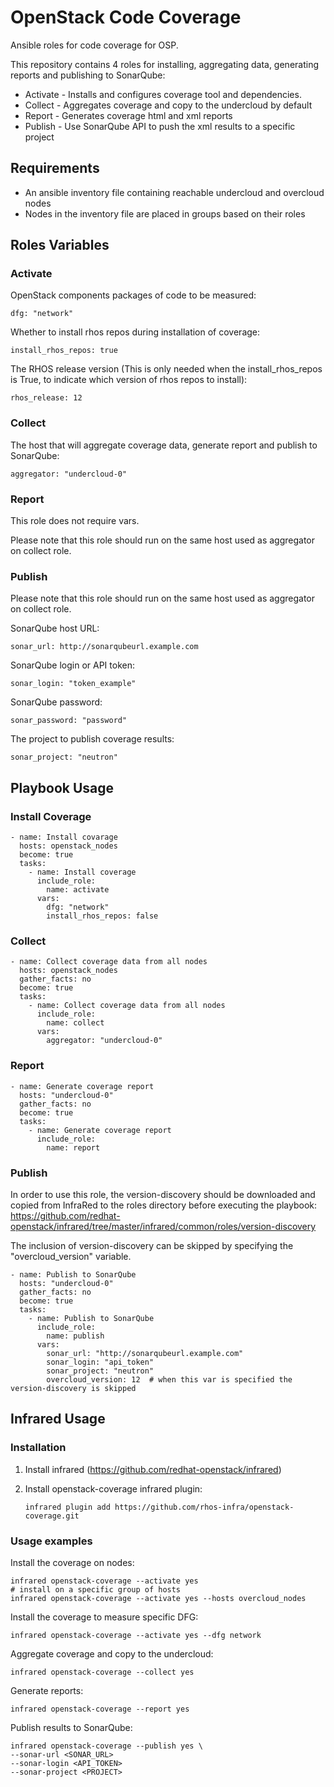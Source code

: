 # OpenStack Code Coverage

Ansible roles for code coverage for OSP.

This repository contains 4 roles for installing, aggregating data, generating reports and publishing to SonarQube:

* Activate - Installs and configures coverage tool and dependencies.
* Collect - Aggregates coverage and copy to the undercloud by default
* Report - Generates coverage html and xml reports
* Publish - Use SonarQube API to push the xml results to a specific project

## Requirements

* An ansible inventory file containing reachable undercloud and overcloud nodes
* Nodes in the inventory file are placed in groups based on their roles

## Roles Variables

### Activate

OpenStack components packages of code to be measured:

    dfg: "network"

Whether to install rhos repos during installation of coverage:

    install_rhos_repos: true

The RHOS release version (This is only needed when the install_rhos_repos is True, to indicate which version of rhos repos to install):

    rhos_release: 12

### Collect

The host that will aggregate coverage data, generate report and publish to SonarQube:

    aggregator: "undercloud-0"

### Report

This role does not require vars.

Please note that this role should run on the same host used as aggregator on collect role.

### Publish

Please note that this role should run on the same host used as aggregator on collect role.

SonarQube host URL:

    sonar_url: http://sonarqubeurl.example.com

SonarQube login or API token:

    sonar_login: "token_example"

SonarQube password:

    sonar_password: "password"

The project to publish coverage results:

    sonar_project: "neutron"

## Playbook Usage

### Install Coverage

    - name: Install covarage
      hosts: openstack_nodes
      become: true
      tasks:
        - name: Install coverage
          include_role:
            name: activate
          vars:
            dfg: "network"
            install_rhos_repos: false

### Collect

    - name: Collect coverage data from all nodes
      hosts: openstack_nodes
      gather_facts: no
      become: true
      tasks:
        - name: Collect coverage data from all nodes
          include_role:
            name: collect
          vars:
            aggregator: "undercloud-0"

### Report

    - name: Generate coverage report
      hosts: "undercloud-0"
      gather_facts: no
      become: true
      tasks:
        - name: Generate coverage report
          include_role:
            name: report

### Publish

In order to use this role, the version-discovery should be downloaded and copied from InfraRed
to the roles directory before executing the playbook:
https://github.com/redhat-openstack/infrared/tree/master/infrared/common/roles/version-discovery

The inclusion of version-discovery can be skipped by specifying the "overcloud_version" variable.

    - name: Publish to SonarQube
      hosts: "undercloud-0"
      gather_facts: no
      become: true
      tasks:
        - name: Publish to SonarQube
          include_role:
            name: publish
          vars:
            sonar_url: "http://sonarqubeurl.example.com"
            sonar_login: "api_token"
            sonar_project: "neutron"
            overcloud_version: 12  # when this var is specified the version-discovery is skipped

## Infrared Usage

### Installation

1. Install infrared (https://github.com/redhat-openstack/infrared)

2. Install openstack-coverage infrared plugin:

       infrared plugin add https://github.com/rhos-infra/openstack-coverage.git

### Usage examples

Install the coverage on nodes:

    infrared openstack-coverage --activate yes
    # install on a specific group of hosts
    infrared openstack-coverage --activate yes --hosts overcloud_nodes

Install the coverage to measure specific DFG:

    infrared openstack-coverage --activate yes --dfg network

Aggregate coverage and copy to the undercloud:

    infrared openstack-coverage --collect yes

Generate reports:

    infrared openstack-coverage --report yes

Publish results to SonarQube:

    infrared openstack-coverage --publish yes \
    --sonar-url <SONAR_URL>
    --sonar-login <API_TOKEN>
    --sonar-project <PROJECT>
